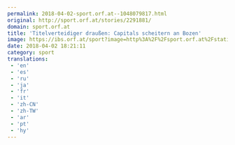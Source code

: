```yaml
---
permalink: 2018-04-02-sport.orf.at--1048079817.html
original: http://sport.orf.at/stories/2291881/
domain: sport.orf.at
title: 'Titelverteidiger draußen: Capitals scheitern an Bozen'
image: https://ibs.orf.at/sport?image=http%3A%2F%2Fsport.orf.at%2Fstatic%2Fimages%2Fsite%2Fsport%2F20180414%2Feishockey_ebel_halbfinale_5_pure_g.2436479.jpg
date: 2018-04-02 18:21:11
category: sport
translations: 
 - 'en'
 - 'es'
 - 'ru'
 - 'ja'
 - 'fr'
 - 'it'
 - 'zh-CN'
 - 'zh-TW'
 - 'ar'
 - 'pt'
 - 'hy'
---
```


